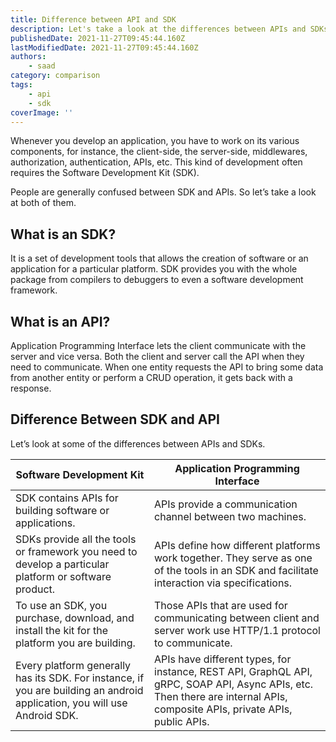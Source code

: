 ```yaml
---
title: Difference between API and SDK
description: Let's take a look at the differences between APIs and SDKs.
publishedDate: 2021-11-27T09:45:44.160Z
lastModifiedDate: 2021-11-27T09:45:44.160Z
authors:
    - saad
category: comparison
tags:
    - api
    - sdk
coverImage: ''
---
```


<Lead>

Whenever you develop an application, you have to work on its various components, for instance, the client-side, the server-side, middlewares, authorization, authentication, APIs, etc. This kind of development often requires the Software Development Kit (SDK).

</Lead>

People are generally confused between SDK and APIs. So let’s take a look at both of them.

## What is an SDK?

It is a set of development tools that allows the creation of software or an application for a particular platform. SDK provides you with the whole package from compilers to debuggers to even a software development framework.

## What is an API?

Application Programming Interface lets the client communicate with the server and vice versa. Both the client and server call the API when they need to communicate. When one entity requests the API to bring some data from another entity or perform a CRUD operation, it gets back with a response.

## Difference Between SDK and API

Let’s look at some of the differences between APIs and SDKs.

| Software Development Kit                                                                                                  | Application Programming Interface                                                                                                                                         |
| ------------------------------------------------------------------------------------------------------------------------- | ------------------------------------------------------------------------------------------------------------------------------------------------------------------------- |
| SDK contains APIs for building software or applications.                                                                  | APIs provide a communication channel between two machines.                                                                                                                |
| SDKs provide all the tools or framework you need to develop a particular platform or software product.                    | APIs define how different platforms work together. They serve as one of the tools in an SDK and facilitate interaction via specifications.                                |
| To use an SDK, you purchase, download, and install the kit for the platform you are building.                             | Those APIs that are used for communicating between client and server work use HTTP/1.1 protocol to communicate.                                                           |
| Every platform generally has its SDK. For instance, if you are building an android application, you will use Android SDK. | APIs have different types, for instance, REST API, GraphQL API, gRPC, SOAP API, Async APIs, etc. Then there are internal APIs, composite APIs, private APIs, public APIs. |
